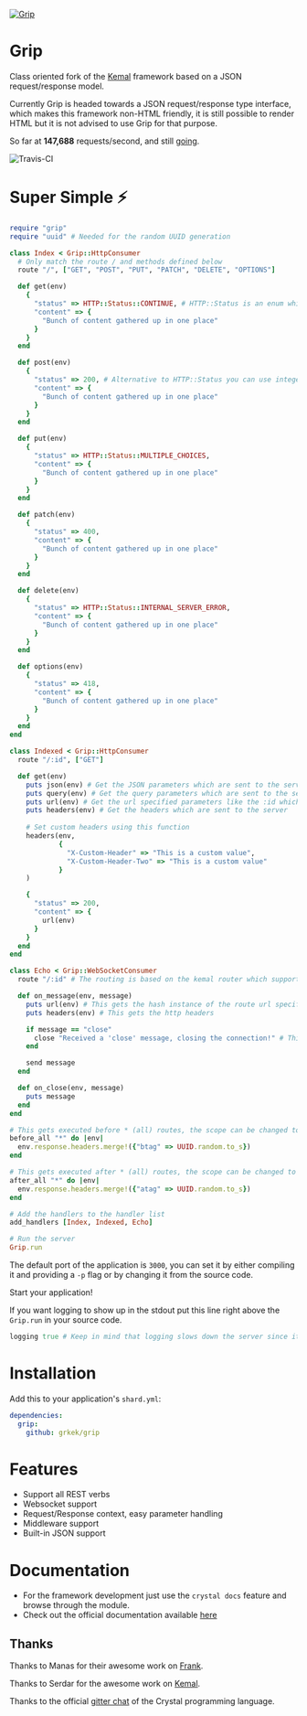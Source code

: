 
[![Grip](https://avatars0.githubusercontent.com/u/44188195?s=200&v=4)](https://github.com/grkek/grip)

# Grip

Class oriented fork of the [Kemal](https://kemalcr.com) framework based on a JSON request/response model.

Currently Grip is headed towards a JSON request/response type interface, which makes this framework non-HTML friendly, 
it is still possible to render HTML but it is not advised to use Grip for that purpose.

So far at **147,688** requests/second, and still [going](https://github.com/the-benchmarker/web-frameworks).

![Travis-CI](https://travis-ci.com/grkek/grip.svg?branch=master)

# Super Simple ⚡️

```ruby
require "grip"
require "uuid" # Needed for the random UUID generation

class Index < Grip::HttpConsumer
  # Only match the route / and methods defined below
  route "/", ["GET", "POST", "PUT", "PATCH", "DELETE", "OPTIONS"]

  def get(env)
    {
      "status" => HTTP::Status::CONTINUE, # HTTP::Status is an enum which has all of the response codes.
      "content" => {
        "Bunch of content gathered up in one place"
      }
    }
  end

  def post(env)
    {
      "status" => 200, # Alternative to HTTP::Status you can use integers directly as response codes.
      "content" => {
        "Bunch of content gathered up in one place"
      }
    }
  end

  def put(env)
    {
      "status" => HTTP::Status::MULTIPLE_CHOICES,
      "content" => {
        "Bunch of content gathered up in one place"
      }
    }
  end

  def patch(env)
    {
      "status" => 400,
      "content" => {
        "Bunch of content gathered up in one place"
      }
    }
  end

  def delete(env)
    {
      "status" => HTTP::Status::INTERNAL_SERVER_ERROR,
      "content" => {
        "Bunch of content gathered up in one place"
      }
    }
  end

  def options(env)
    {
      "status" => 418,
      "content" => {
        "Bunch of content gathered up in one place"
      }
    }
  end
end

class Indexed < Grip::HttpConsumer
  route "/:id", ["GET"]

  def get(env)
    puts json(env) # Get the JSON parameters which are sent to the server
    puts query(env) # Get the query parameters which are sent to the server
    puts url(env) # Get the url specified parameters like the :id which are sent to the server
    puts headers(env) # Get the headers which are sent to the server
    
    # Set custom headers using this function
    headers(env, 
            {
              "X-Custom-Header" => "This is a custom value",
              "X-Custom-Header-Two" => "This is a custom value"
            }
    )

    {
      "status" => 200,
      "content" => {
        url(env)
      }
    }
  end
end

class Echo < Grip::WebSocketConsumer
  route "/:id" # The routing is based on the kemal router which supports the same routing powers.

  def on_message(env, message)
    puts url(env) # This gets the hash instance of the route url specified variables
    puts headers(env) # This gets the http headers

    if message == "close"
      close "Received a 'close' message, closing the connection!" # This closes the connection
    end

    send message
  end

  def on_close(env, message)
    puts message
  end
end

# This gets executed before * (all) routes, the scope can be changed to a specific route
before_all "*" do |env|
  env.response.headers.merge!({"btag" => UUID.random.to_s})
end

# This gets executed after * (all) routes, the scope can be changed to a specific route
after_all "*" do |env|
  env.response.headers.merge!({"atag" => UUID.random.to_s})
end

# Add the handlers to the handler list
add_handlers [Index, Indexed, Echo]

# Run the server
Grip.run
```

The default port of the application is `3000`, 
you can set it by either compiling it and providing a `-p` flag or
by changing it from the source code.

Start your application!

If you want logging to show up in the stdout put this line right above the `Grip.run` in your source code.

```ruby
logging true # Keep in mind that logging slows down the server since it is an IO bound operation
```

# Installation

Add this to your application's `shard.yml`:

```yaml
dependencies:
  grip:
    github: grkek/grip
```

# Features

- Support all REST verbs
- Websocket support
- Request/Response context, easy parameter handling
- Middleware support
- Built-in JSON support

# Documentation

- For the framework development just use the `crystal docs` feature and browse through the module.
- Check out the official documentation available [here](https://github.com/grkek/grip/blob/master/DOCUMENTATION.md)

## Thanks

Thanks to Manas for their awesome work on [Frank](https://github.com/manastech/frank).

Thanks to Serdar for the awesome work on [Kemal](https://github.com/kemalcr/kemal).

Thanks to the official [gitter chat](https://gitter.im/crystal-lang/crystal#) of the Crystal programming language.

